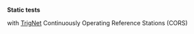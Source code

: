**Static tests**

with [TrigNet](http://trignet.co.za/) Continuously Operating Reference Stations (CORS)

